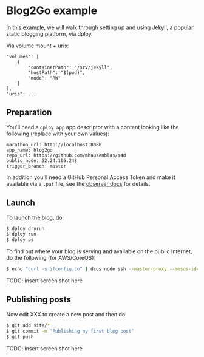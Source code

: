 # Blog2Go example

In this example, we will walk through setting up and using Jekyll, a popular static blogging platform, via dploy.


Via volume mount + uris:

	"volumes": [
		{
			"containerPath": "/srv/jekyll",
			"hostPath": "$(pwd)",
			"mode": "RW"
		}
	],
    "uris": ...

## Preparation

You'll need a `dploy.app` app descriptor with a content looking like the following (replace with your own values):

```
marathon_url: http://localhost:8080
app_name: blog2go
repo_url: https://github.com/mhausenblas/s4d
public_node: 52.24.105.248
trigger_branch: master
```

In addition you'll need a GitHub Personal Access Token and make it available via a `.pat` file, see the [observer docs](../../observer/) for details.

## Launch

To launch the blog, do:

```bash
$ dploy dryrun
$ dploy run
$ dploy ps
```

To find out where your blog is serving and available on the public Internet, do the following (for AWS/CoreOS):

```bash
$ echo "curl -s ifconfig.co" | dcos node ssh --master-proxy --mesos-id=$(dcos task --json | jq --raw-output '.[] | select(.name == "/dployex/blog2go") | .slave_id') 2>/dev/null
```

TODO: insert screen shot here

## Publishing posts

Now edit XXX to create a new post and then do:

```bash
$ git add site/*
$ git commit -m "Publishing my first blog post"
$ git push
```

TODO: insert screen shot here